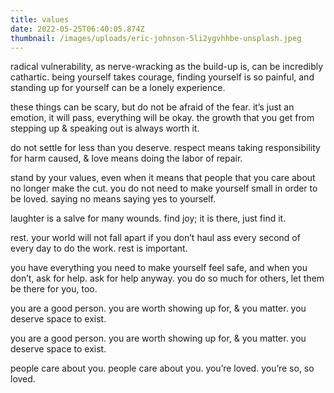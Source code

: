 ```yaml
---
title: values
date: 2022-05-25T06:40:05.874Z
thumbnail: /images/uploads/eric-johnson-5li2ygvhhbe-unsplash.jpeg
---
```

radical vulnerability, as nerve-wracking as the build-up is, can be incredibly cathartic. being yourself takes courage, finding yourself is so painful, and standing up for yourself can be a lonely experience. 

these things can be scary, but do not be afraid of the fear. it’s just an emotion, it will pass, everything will be okay. the growth that you get from stepping up & speaking out is always worth it.

do not settle for less than you deserve. respect means taking responsibility for harm caused, & love means doing the labor of repair.

stand by your values, even when it means that people that you care about no longer make the cut. you do not need to make yourself small in order to be loved. saying no means saying yes to yourself.

laughter is a salve for many wounds. find joy; it is there, just find it.

rest. your world will not fall apart if you don’t haul ass every second of every day to do the work. rest is important.

you have everything you need to make yourself feel safe, and when you don’t, ask for help. ask for help anyway. you do so much for others, let them be there for you, too.

you are a good person. you are worth showing up for, & you matter. you deserve space to exist.

you are a good person. you are worth showing up for, & you matter. you deserve space to exist.

people care about you. people care about you. you’re loved. you’re so, so loved.